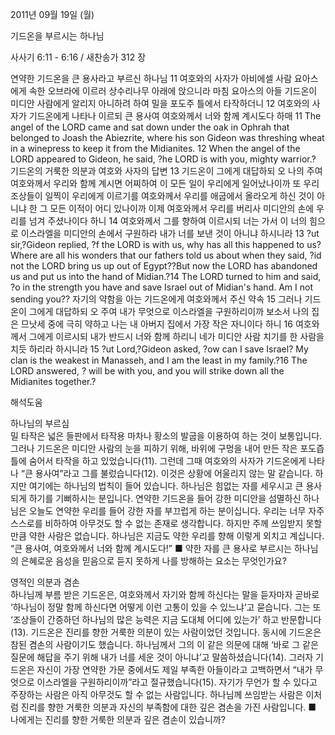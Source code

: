2011년 09월 19일 (월)

기드온을 부르시는 하나님



사사기 6:11 - 6:16 / 새찬송가 312 장


연약한 기드온을 큰 용사라고 부르신 하나님
11 여호와의 사자가 아비에셀 사람 요아스에게 속한 오브라에 이르러 상수리나무 아래에 앉으니라 마침 요아스의 아들 기드온이 미디안 사람에게 알리지 아니하려 하여 밀을 포도주 틀에서 타작하더니 12 여호와의 사자가 기드온에게 나타나 이르되 큰 용사여 여호와께서 너와 함께 계시도다 하매
11 The angel of the LORD came and sat down under the oak in Ophrah that belonged to Joash the Abiezrite, where his son Gideon was threshing wheat in a winepress to keep it from the Midianites. 12 When the angel of the LORD appeared to Gideon, he said, ?he LORD is with you, mighty warrior.?
기드온의 거룩한 의분과 여호와 사자의 답변
13 기드온이 그에게 대답하되 오 나의 주여 여호와께서 우리와 함께 계시면 어찌하여 이 모든 일이 우리에게 일어났나이까 또 우리 조상들이 일찍이 우리에게 이르기를 여호와께서 우리를 애굽에서 올라오게 하신 것이 아니냐 한 그 모든 이적이 어디 있나이까 이제 여호와께서 우리를 버리사 미디안의 손에 우리를 넘겨 주셨나이다 하니 14 여호와께서 그를 향하여 이르시되 너는 가서 이 너의 힘으로 이스라엘을 미디안의 손에서 구원하라 내가 너를 보낸 것이 아니냐 하시니라
13 ?ut sir,?Gideon replied, ?f the LORD is with us, why has all this happened to us? Where are all his wonders that our fathers told us about when they said, ?id not the LORD bring us up out of Egypt??But now the LORD has abandoned us and put us into the hand of Midian.?14 The LORD turned to him and said, ?o in the strength you have and save Israel out of Midian's hand. Am I not sending you??
자기의 약함을 아는 기드온에게 여호와께서 주신 약속
15 그러나 기드온이 그에게 대답하되 오 주여 내가 무엇으로 이스라엘을 구원하리이까 보소서 나의 집은 므낫세 중에 극히 약하고 나는 내 아버지 집에서 가장 작은 자니이다 하니 16 여호와께서 그에게 이르시되 내가 반드시 너와 함께 하리니 네가 미디안 사람 치기를 한 사람을 치듯 하리라 하시니라
15 ?ut Lord,?Gideon asked, ?ow can I save Israel? My clan is the weakest in Manasseh, and I am the least in my family.?16 The LORD answered, ? will be with you, and you will strike down all the Midianites together.?

해석도움





하나님의 부르심  
밀 타작은 넓은 들판에서 타작용 마차나 황소의 발굽을 이용하여 하는 것이 보통입니다. 그러나 기드온은 미디안 사람의 눈을 피하기 위해, 바위에 구멍을 내어 만든 작은 포도즙 틀에 숨어서 타작을 하고 있었습니다(11). 그런데 그때 여호와의 사자가 기드온에게 나타나 “큰 용사여”라고 그를 불렀습니다(12). 이것은 상황에 어울리지 않는 말 같습니다. 하지만 여기에는 하나님의 법칙이 들어 있습니다. 하나님은 힘없는 자를 세우시고 큰 용사 되게 하기를 기뻐하시는 분입니다. 연약한 기드온을 들어 강한 미디안을 섬멸하신 하나님은 오늘도 연약한 우리를 들어 강한 자를 부끄럽게 하는 분이십니다. 우리는 너무 자주 스스로를 비하하여 아무것도 할 수 없는 존재로 생각합니다. 하지만 주께 쓰임받지 못할 만큼 약한 사람은 없습니다. 하나님은 지금도 약한 우리를 향해 이렇게 외치고 계십니다. “큰 용사여, 여호와께서 너와 함께 계시도다!”
■ 약한 자를 큰 용사로 부르시는 하나님의 은혜로운 음성을 믿음으로 듣지 못하게 나를 방해하는 요소는 무엇인가요?

영적인 의분과 겸손  
하나님께 부름 받은 기드온은, 여호와께서 자기와 함께 하신다는 말을 듣자마자 곧바로 ‘하나님이 정말 함께 하신다면 어떻게 이런 고통이 있을 수 있느냐’고 묻습니다. 그는 또 ‘조상들이 간증하던 하나님의 많은 능력은 지금 도대체 어디에 있는가’ 하고 반문합니다(13). 기드온은 진리를 향한 거룩한 의분이 있는 사람이었던 것입니다. 동시에 기드온은 참된 겸손의 사람이기도 했습니다. 하나님께서 그의 이 같은 의문에 대해 ‘바로 그 같은 질문에 해답을 주기 위해 내가 너를 세운 것이 아니냐’고 말씀하셨습니다(14). 그러자 기드온은 자신이 가장 연약한 가문 중에서도 제일 부족한 아들이라고 고백하면서 “내가 무엇으로 이스라엘을 구원하리이까”라고 절규했습니다(15). 자기가 무언가 할 수 있다고 주장하는 사람은 아직 아무것도 할 수 없는 사람입니다. 하나님께 쓰임받는 사람은 이처럼 진리를 향한 거룩한 의분과 자신의 부족함에 대한 깊은 겸손을 가진 사람입니다.
■ 나에게는 진리를 향한 거룩한 의분과 깊은 겸손이 있습니까?